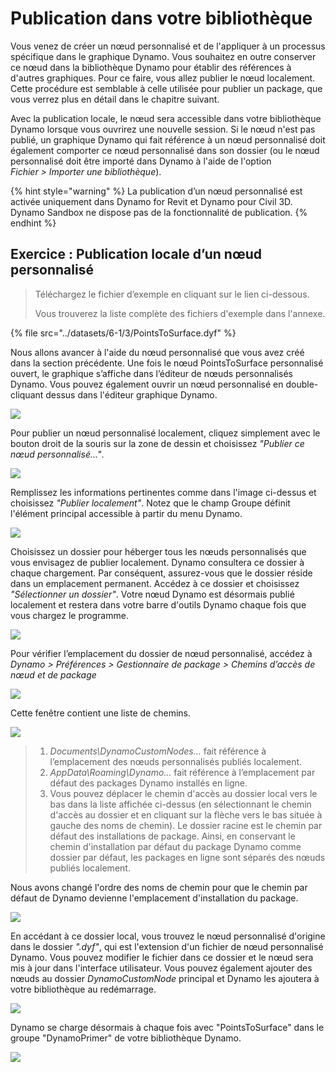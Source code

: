 # Publication dans votre bibliothèque

Vous venez de créer un nœud personnalisé et de l'appliquer à un processus spécifique dans le graphique Dynamo. Vous souhaitez en outre conserver ce nœud dans la bibliothèque Dynamo pour établir des références à d'autres graphiques. Pour ce faire, vous allez publier le nœud localement. Cette procédure est semblable à celle utilisée pour publier un package, que vous verrez plus en détail dans le chapitre suivant.

Avec la publication locale, le nœud sera accessible dans votre bibliothèque Dynamo lorsque vous ouvrirez une nouvelle session. Si le nœud n'est pas publié, un graphique Dynamo qui fait référence à un nœud personnalisé doit également comporter ce nœud personnalisé dans son dossier (ou le nœud personnalisé doit être importé dans Dynamo à l'aide de l'option _Fichier > Importer une bibliothèque_).

{% hint style="warning" %}
La publication d’un nœud personnalisé est activée uniquement dans Dynamo for Revit et Dynamo pour Civil 3D. Dynamo Sandbox ne dispose pas de la fonctionnalité de publication.
{% endhint %}

## Exercice : Publication locale d’un nœud personnalisé

> Téléchargez le fichier d’exemple en cliquant sur le lien ci-dessous.
>
> Vous trouverez la liste complète des fichiers d'exemple dans l'annexe.

{% file src="../datasets/6-1/3/PointsToSurface.dyf" %}

Nous allons avancer à l'aide du nœud personnalisé que vous avez créé dans la section précédente. Une fois le nœud PointsToSurface personnalisé ouvert, le graphique s’affiche dans l’éditeur de nœuds personnalisés Dynamo. Vous pouvez également ouvrir un nœud personnalisé en double-cliquant dessus dans l'éditeur graphique Dynamo.

![](<../images/6-1/3/publish custom node locally 01.jpg>)

Pour publier un nœud personnalisé localement, cliquez simplement avec le bouton droit de la souris sur la zone de dessin et choisissez _"Publier ce nœud personnalisé..."_.

![](<../images/6-1/3/publish custom node exercise - 02.jpg>)

Remplissez les informations pertinentes comme dans l'image ci-dessus et choisissez _"Publier localement"_. Notez que le champ Groupe définit l'élément principal accessible à partir du menu Dynamo.

![](<../images/6-1/3/publish custom node exercise - 03.jpg>)

Choisissez un dossier pour héberger tous les nœuds personnalisés que vous envisagez de publier localement. Dynamo consultera ce dossier à chaque chargement. Par conséquent, assurez-vous que le dossier réside dans un emplacement permanent. Accédez à ce dossier et choisissez _"Sélectionner un dossier"_. Votre nœud Dynamo est désormais publié localement et restera dans votre barre d'outils Dynamo chaque fois que vous chargez le programme.

![](<../images/6-1/3/publish custom node exercise - 04.jpg>)

Pour vérifier l’emplacement du dossier de nœud personnalisé, accédez à _Dynamo > Préférences > Gestionnaire de package > Chemins d’accès de nœud et de package_

![](<../images/6-1/3/publish custom node exercise - 05.jpg>)

Cette fenêtre contient une liste de chemins.

![](<../images/6-1/3/publish custom node exercise - 06.jpg>)

> 1. _Documents\DynamoCustomNodes..._ fait référence à l’emplacement des nœuds personnalisés publiés localement.
> 2. _AppData\Roaming\Dynamo..._ fait référence à l’emplacement par défaut des packages Dynamo installés en ligne.
> 3. Vous pouvez déplacer le chemin d'accès au dossier local vers le bas dans la liste affichée ci-dessus (en sélectionnant le chemin d'accès au dossier et en cliquant sur la flèche vers le bas située à gauche des noms de chemin). Le dossier racine est le chemin par défaut des installations de package. Ainsi, en conservant le chemin d'installation par défaut du package Dynamo comme dossier par défaut, les packages en ligne sont séparés des nœuds publiés localement.

Nous avons changé l'ordre des noms de chemin pour que le chemin par défaut de Dynamo devienne l'emplacement d'installation du package.

![](<../images/6-1/3/publish custom node exercise - 07.jpg>)

En accédant à ce dossier local, vous trouvez le nœud personnalisé d'origine dans le dossier _".dyf"_, qui est l'extension d'un fichier de nœud personnalisé Dynamo. Vous pouvez modifier le fichier dans ce dossier et le nœud sera mis à jour dans l'interface utilisateur. Vous pouvez également ajouter des nœuds au dossier _DynamoCustomNode_ principal et Dynamo les ajoutera à votre bibliothèque au redémarrage.

![](<../images/6-1/3/publish custom node exercise - 08.jpg>)

Dynamo se charge désormais à chaque fois avec "PointsToSurface" dans le groupe "DynamoPrimer" de votre bibliothèque Dynamo.

![](<../images/6-1/3/publish custom node exercise - 09.jpg>)
